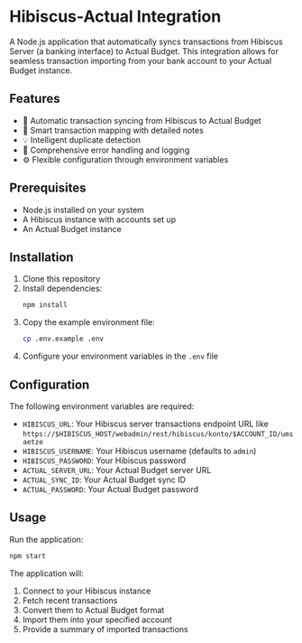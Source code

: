 # Hibiscus-Actual Integration

A Node.js application that automatically syncs transactions from Hibiscus Server (a banking interface) to Actual Budget. This integration allows for seamless transaction importing from your bank account to your Actual Budget instance.

## Features

- 🔄 Automatic transaction syncing from Hibiscus to Actual Budget
- 🎯 Smart transaction mapping with detailed notes
- 💡 Intelligent duplicate detection
- 🚨 Comprehensive error handling and logging
- ⚙️ Flexible configuration through environment variables

## Prerequisites

- Node.js installed on your system
- A Hibiscus instance with accounts set up
- An Actual Budget instance

## Installation

1. Clone this repository
2. Install dependencies:
   ```bash
   npm install
   ```
3. Copy the example environment file:
   ```bash
   cp .env.example .env
   ```
4. Configure your environment variables in the `.env` file

## Configuration

The following environment variables are required:

- `HIBISCUS_URL`: Your Hibiscus server transactions endpoint URL like `https://$HIBISCUS_HOST/webadmin/rest/hibiscus/konto/$ACCOUNT_ID/umsaetze`
- `HIBISCUS_USERNAME`: Your Hibiscus username (defaults to `admin`)
- `HIBISCUS_PASSWORD`: Your Hibiscus password
- `ACTUAL_SERVER_URL`: Your Actual Budget server URL
- `ACTUAL_SYNC_ID`: Your Actual Budget sync ID
- `ACTUAL_PASSWORD`: Your Actual Budget password

## Usage

Run the application:

```bash
npm start
```

The application will:

1. Connect to your Hibiscus instance
2. Fetch recent transactions
3. Convert them to Actual Budget format
4. Import them into your specified account
5. Provide a summary of imported transactions
